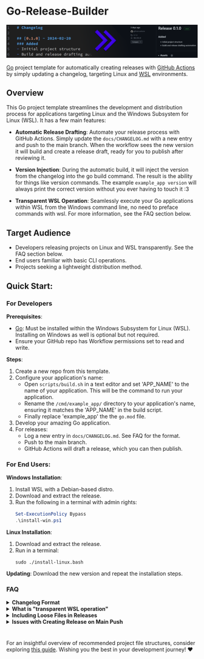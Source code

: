 # Go-Release-Builder

![banner image](docs/Assets/banner.png)

[Go](https://go.dev/) project template for automatically creating releases with [GitHub Actions](https://docs.github.com/en/actions) by simply updating a changelog, targeting Linux and [WSL](https://learn.microsoft.com/en-us/windows/wsl/install) environments.

## Overview

This Go project template streamlines the development and distribution process for applications targeting Linux and the Windows Subsystem for Linux (WSL). It has a few main features:

- **Automatic Release Drafting**: Automate your release process with GitHub Actions. Simply update the `docs/CHANGELOG.md` with a new entry and push to the main branch. When the workflow sees the new version it will build and create a release draft, ready for you to publish after reviewing it.

- **Version Injection**: During the automatic build, it will inject the version from the changelog into the go build command. The result is the ability for things like version commands. The example `example_app version` will always print the correct version without you ever having to touch it :3

- **Transparent WSL Operation**: Seamlessly execute your Go applications within WSL from the Windows command line, no need to preface commands with wsl. For more information, see the FAQ section below.

## Target Audience
- Developers releasing projects on Linux and WSL transparently. See the FAQ section below.
- End users familiar with basic CLI operations.
- Projects seeking a lightweight distribution method.

## Quick Start:

### For Developers

**Prerequisites**:
- [Go](https://go.dev/): Must be installed within the Windows Subsystem for Linux (WSL). Installing on Windows as well is optional but not required.
- Ensure your GitHub repo has Workflow permissions set to read and write.

**Steps**:

1. Create a new repo from this template.
2. Configure your application's name:
    - Open `scripts/build.sh` in a text editor and set 'APP_NAME' to the name of your application. This will be the command to run your application.
    - Rename the `/cmd/example_app/` directory to your application's name, ensuring it matches the 'APP_NAME' in the build script.
    - Finally replace 'example_app' the the `go.mod` file.
3. Develop your amazing Go application.
4. For releases:
    - Log a new entry in `docs/CHANGELOG.md`. See FAQ for the format.
    - Push to the main branch.
    - GitHub Actions will draft a release, which you can then publish.

### For End Users:

**Windows Installation**:
1. Install WSL with a Debian-based distro.
2. Download and extract the release.
3. Run the following in a terminal with admin rights:
    ```powershell
    Set-ExecutionPolicy Bypass
    .\install-win.ps1
    ```

**Linux Installation**:
1. Download and extract the release.
2. Run in a terminal:
    ```shell
    sudo ./install-linux.bash
    ```

**Updating**: Download the new version and repeat the installation steps.

### FAQ

<details>
<summary><b>Changelog Format</b></summary>

The release process hinges on the updates you make to the `docs/CHANGELOG.md`. Here’s a quick guide:

1. **Adding a Release Entry**:
    - When you're ready for a new release, add an entry to `docs/CHANGELOG.md` in this format:

```md
## [Version] - YYYY-MM-DD
Everything between version lines is considered the description.
```

2. **Triggering the Release**:
    - A push to the main branch with a new entry in `docs/CHANGELOG.md` triggers our GitHub Actions. It looks for the latest version entry. If it's new, it initiates the release process.

3. **Draft Release Creation**:
    - The action creates a draft release using the version and description from your entry. This draft is not public until you review and publish it.

4. **Tag Application**:
    - Publishing the draft automatically creates and applies a tag with the version to your repository. This finalizes the release.

Remember, the release automation relies on the exact format of the `docs/CHANGELOG.md` entry. Ensure your version and date are correctly formatted to smoothly run the process.

</details>

<details>
<summary><b>What is "transparent WSL operation"</b></summary>

This template enables execution of your Go application within WSL without needing to prefix the command with `wsl`. A ps1 script under the same name as your app is placed in the Windows system path, it runs your app using WSL in the the cwd, passing along any args given, allowing users to run the application as if it were a native Windows command.

For example, instead of using:
```powershell
wsl example_app --arg
```
Users can simply type:
```powershell
example_app --arg
```

This allows for the magical experience of Linux-only CLI tools within the Windows environment.
</details>

<details>
  <summary><b>Including Loose Files in Releases</b></summary>
  
  The current workflow and install scripts are designed to handle a single binary file. It's possible to modify them to include additional files or directories with minimal effort, but I don't recommended it. Instead, consider utilizing the amazing [`go:embed`](https://pkg.go.dev/embed) package from the Go standard library.
</details>

<details>
<summary><b>Issues with Creating Release on Main Push</b></summary>

Problem: The GitHub Action fails when pushing to main, with an error about creating the release.

Solution: Check your repository settings. Go to Settings -> Actions -> General -> Workflow permissions and ensure it's set to 'Read and write permissions'.
</details>

#

For an insightful overview of recommended project file structures, consider exploring [this guide](https://github.com/golang-standards/project-layout). Wishing you the best in your development journey! ❤️

<!-- Remember your code is more than just syntax; it's a testament to your journey. Whether it's your first line or your millionth, know that your dedication shapes the future. I'm proud of you, never give up on your dreams. Keep pushing, keep creating, and always, always keep believing in yourself. -->
